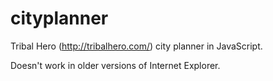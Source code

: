 cityplanner
===========

Tribal Hero (http://tribalhero.com/) city planner in JavaScript. 

Doesn't work in older versions of Internet Explorer.
